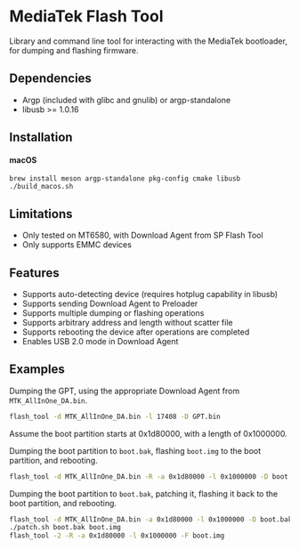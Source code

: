 # MediaTek Flash Tool

Library and command line tool for interacting with the MediaTek bootloader, for
dumping and flashing firmware.

## Dependencies

 * Argp (included with glibc and gnulib) or argp-standalone
 * libusb >= 1.0.16

## Installation

#### macOS

```
brew install meson argp-standalone pkg-config cmake libusb
./build_macos.sh
```

## Limitations

 * Only tested on MT6580, with Download Agent from SP Flash Tool
 * Only supports EMMC devices

## Features

 * Supports auto-detecting device (requires hotplug capability in libusb)
 * Supports sending Download Agent to Preloader
 * Supports multiple dumping or flashing operations
 * Supports arbitrary address and length without scatter file
 * Supports rebooting the device after operations are completed
 * Enables USB 2.0 mode in Download Agent

## Examples

Dumping the GPT, using the appropriate Download Agent from `MTK_AllInOne_DA.bin`.

```bash
flash_tool -d MTK_AllInOne_DA.bin -l 17408 -D GPT.bin
```

Assume the boot partition starts at 0x1d80000, with a length of 0x1000000.

Dumping the boot partition to `boot.bak`, flashing `boot.img` to the boot
partition, and rebooting.

```bash
flash_tool -d MTK_AllInOne_DA.bin -R -a 0x1d80000 -l 0x1000000 -D boot.bak -F boot.img
```

Dumping the boot partition to `boot.bak`, patching it, flashing it back to the
boot partition, and rebooting.

```bash
flash_tool -d MTK_AllInOne_DA.bin -a 0x1d80000 -l 0x1000000 -D boot.bak
./patch.sh boot.bak boot.img
flash_tool -2 -R -a 0x1d80000 -l 0x1000000 -F boot.img
```
